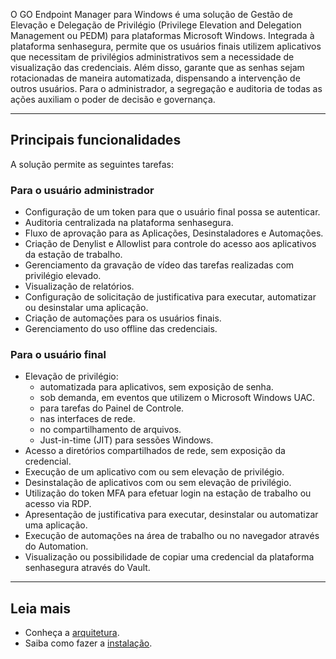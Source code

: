 O GO Endpoint Manager para Windows é uma solução de Gestão de Elevação e Delegação de Privilégio (Privilege Elevation and Delegation Management ou PEDM) para plataformas Microsoft Windows. Integrada à plataforma senhasegura, permite que os usuários finais utilizem aplicativos que necessitam de privilégios administrativos sem a necessidade de visualização das credenciais. Além disso, garante que as senhas sejam rotacionadas de maneira automatizada, dispensando a intervenção de outros usuários. Para o administrador, a segregação e auditoria de todas as ações auxiliam o poder de decisão e governança.



---

## Principais funcionalidades

A solução permite as seguintes tarefas:

### **Para o usuário administrador**

* Configuração de um token para que o usuário final possa se autenticar.
* Auditoria centralizada na plataforma senhasegura.
* Fluxo de aprovação para as Aplicações, Desinstaladores e Automações.
* Criação de Denylist e Allowlist para controle do acesso aos aplicativos da estação de trabalho.
* Gerenciamento da gravação de vídeo das tarefas realizadas com privilégio elevado.
* Visualização de relatórios.
* Configuração de solicitação de justificativa para executar, automatizar ou desinstalar uma aplicação.
* Criação de automações para os usuários finais.
* Gerenciamento do uso offline das credenciais.

### Para o usuário final

* Elevação de privilégio:
	+ automatizada para aplicativos, sem exposição de senha.
	+ sob demanda, em eventos que utilizem o Microsoft Windows UAC.
	+ para tarefas do Painel de Controle.
	+ nas interfaces de rede.
	+ no compartilhamento de arquivos.
	+ Just\-in\-time (JIT) para sessões Windows.
* Acesso a diretórios compartilhados de rede, sem exposição da credencial.
* Execução de um aplicativo com ou sem elevação de privilégio.
* Desinstalação de aplicativos com ou sem elevação de privilégio.
* Utilização do token MFA para efetuar login na estação de trabalho ou acesso via RDP.
* Apresentação de justificativa para executar, desinstalar ou automatizar uma aplicação.
* Execução de automações na área de trabalho ou no navegador através do Automation.
* Visualização ou possibilidade de copiar uma credencial da plataforma senhasegura através do Vault.



---

## Leia mais

* Conheça a [arquitetura](/v3-32/docs/pt/go-endpoint-manager-windows-architecture).
* Saiba como fazer a [instalação](https://docs.senhasegura.io/docs/pt/go-endpoint-manager-windows-install-1).
